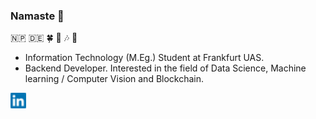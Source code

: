 ### Namaste :pray:
:nepal: :de: :four_leaf_clover: :sunrise_over_mountains: :notes: :guitar:
- Information Technology (M.Eg.) Student at Frankfurt UAS.
- Backend Developer. Interested in the field of Data Science, Machine learning / Computer Vision and Blockchain.


[![LinkedIn](./LinkedIn.png)](https://www.linkedin.com/in/bisalgt/)
